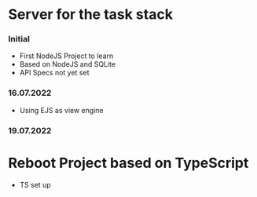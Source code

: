 # Server for the task stack
### Initial 
* First NodeJS Project to learn
* Based on NodeJS and SQLite
* API Specs not yet set

### 16.07.2022 
* Using EJS as view engine

### 19.07.2022
# Reboot Project based on TypeScript
* TS set up